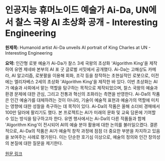 # 인공지능 휴머노이드 예술가 Ai-Da, UN에서 찰스 국왕 AI 초상화 공개 - Interesting Engineering

**원제목:** Humanoid artist Ai-Da unveils AI portrait of King Charles at UN - Interesting Engineering

**요약:** 인간형 로봇 예술가 Ai-Da가 찰스 3세 국왕의 초상화 'Algorithm King'을 제작하여 유엔 제네바 본부의 AI 포 굿 글로벌 서밋에서 공개했다.  Ai-Da는 고해상도 카메라, AI 알고리즘, 로봇팔을 이용해 회화, 조각 등을 창작하는 초현실적인 로봇으로,  이전에는 엘리자베스 2세의 초상화 'Algorithm King'을 제작한 바 있다. 이번 초상화는 AI가 예술과 사회에서 맡는 역할을 탐구하는 목적으로 제작되었으며, 찰스 국왕의 예술과 환경 문제에 대한 관심, 그리고 전통과 혁신의 조화라는 측면을 반영한다.  Ai-Da의 작품은 인간 예술가를 대체하려는 것이 아니라, 기술이 예술적 표현과 예술가의 역할에 미치는 영향에 대한 성찰을 촉구하는 데 목적이 있다.  Ai-Da의 작품은 올해 소더비 경매에서 100만 달러에 팔리기도 했다.  본 프로젝트는 AI가 미래의 문화 및 교육 담론에 기여할 수 있는 방식을 탐구하고자 한다.  유엔 행사에서는 Ai-Da의 다른 작품들과 함께 'Algorithm King'이 전시되어 AI의 예술 분야 활용에 대한 논의를 불러일으켰다.  결론적으로,  Ai-Da의 작품은 AI가 예술적 창작 과정에 점점 더 중요한 부분을 차지하고 있음을 보여주는 사례로 평가된다.  이는 단순한 호기심 이상으로, 예술의 정의와 인간 창의성의 본질에 대한 질문을 제기한다.

[원문 링크](https://interestingengineering.com/culture/humanoid-artist-ai-portrait-king-charles-un)
